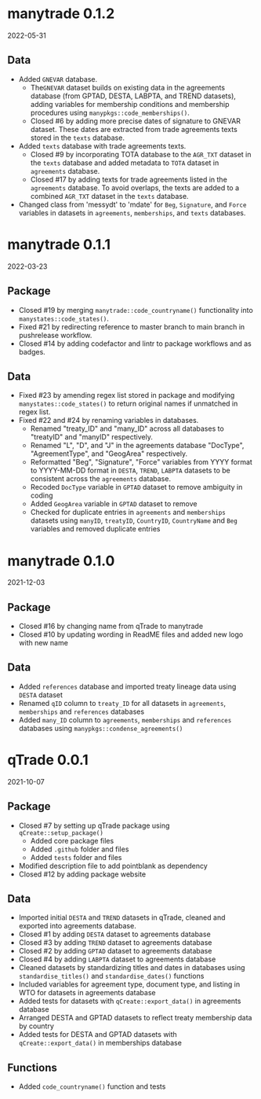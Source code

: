 # manytrade 0.1.2

2022-05-31

## Data
* Added `GNEVAR` database.
  * The`GNEVAR` dataset builds on existing data in the agreements database 
  (from GPTAD, DESTA, LABPTA, and TREND datasets), adding variables for 
  membership conditions and membership procedures using
  `manypkgs::code_memberships()`.
  * Closed #6 by adding more precise dates of signature to GNEVAR dataset.
  These dates are extracted from trade agreements texts stored in the `texts`
  database.
* Added `texts` database with trade agreements texts.
  * Closed #9 by incorporating TOTA database to the `AGR_TXT` dataset in the 
  `texts` database and added metadata to `TOTA` dataset in `agreements` database.
  * Closed #17 by adding texts for trade agreements listed in the `agreements` 
  database. To avoid overlaps, the texts are added to a combined `AGR_TXT` 
  dataset in the `texts` database.
* Changed class from 'messydt' to 'mdate' for `Beg`, `Signature`, and `Force` 
variables in datasets in `agreements`, `memberships`, and `texts` databases.

# manytrade 0.1.1

2022-03-23

## Package

* Closed #19 by merging `manytrade::code_countryname()` functionality into `manystates::code_states()`.
* Fixed #21 by redirecting reference to master branch to main branch in pushrelease workflow.
* Closed #14 by adding codefactor and lintr to package workflows and as badges.

## Data

* Fixed #23 by amending regex list stored in package and modifying `manystates::code_states()` to return original names if unmatched in regex list.
* Fixed #22 and #24 by renaming variables in databases.
  * Renamed "treaty_ID" and "many_ID" across all databases to "treatyID" and "manyID" respectively.
  * Renamed "L", "D", and "J" in the agreements database "DocType", "AgreementType", and "GeogArea" respectively.
  * Reformatted "Beg", "Signature", "Force" variables from YYYY format to YYYY-MM-DD format in `DESTA`, `TREND`, `LABPTA` datasets to be consistent across the `agreements` database.
  * Recoded `DocType` variable in `GPTAD` dataset to remove ambiguity in coding
  * Added `GeogArea` variable in `GPTAD` dataset to remove
  * Checked for duplicate entries in `agreements` and `memberships` datasets using `manyID`, `treatyID`, `CountryID`, `CountryName` and `Beg` variables and removed duplicate entries

# manytrade 0.1.0

2021-12-03

## Package
* Closed #16 by changing name from qTrade to manytrade
* Closed #10 by updating wording in ReadME files and added new logo with new name

## Data
* Added `references` database and imported treaty lineage data using `DESTA` dataset
* Renamed `qID` column to `treaty_ID` for all datasets in `agreements`, 
`memberships` and `references` databases
* Added `many_ID` column to `agreements`, `memberships` and `references` databases 
using `manypkgs::condense_agreements()`

# qTrade 0.0.1

2021-10-07

## Package

* Closed #7 by setting up qTrade package using `qCreate::setup_package()`
  * Added core package files
  * Added `.github` folder and files
  * Added `tests` folder and files
* Modified description file to add pointblank as dependency
* Closed #12 by adding package website

## Data

* Imported initial `DESTA` and `TREND` datasets in qTrade, cleaned and exported into agreements database.
* Closed #1 by adding `DESTA` dataset to agreements database
* Closed #3 by adding `TREND` dataset to agreements database
* Closed #2 by adding `GPTAD` dataset to agreements database
* Closed #4 by adding `LABPTA` dataset to agreements database
* Cleaned datasets by standardizing titles and dates in databases using `standardise_titles()` and  `standardise_dates()` functions
* Included variables for agreement type, document type, and listing in WTO for datasets in agreements database
* Added tests for datasets with `qCreate::export_data()` in agreements database
* Arranged DESTA and GPTAD datasets to reflect treaty membership data by country
* Added tests for DESTA and GPTAD datasets with `qCreate::export_data()` in memberships database

## Functions
* Added `code_countryname()` function and tests

